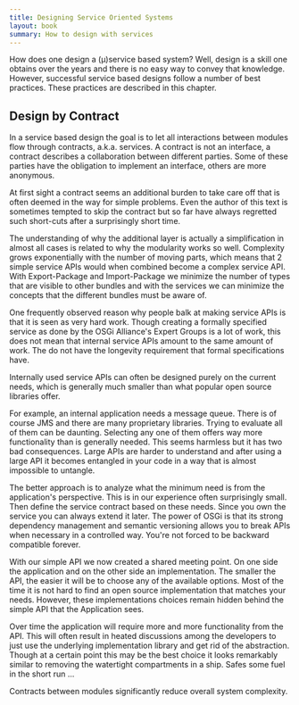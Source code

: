 ```yaml
---
title: Designing Service Oriented Systems
layout: book
summary: How to design with services
---
```


How does one design a (µ)service based system? Well, design is a skill one obtains over the years and there is no easy way to convey that knowledge. However, successful service based designs follow a number of best practices. These practices are described in this chapter.

## Design by Contract

In a service based design the goal is to let all interactions between modules flow through contracts, a.k.a. services. A contract is not an interface, a contract describes a collaboration between different parties. Some of these parties have the obligation to implement an interface, others are more anonymous.

At first sight a contract seems an additional burden to take care off that is often deemed in the way for simple problems. Even the author of this text is sometimes tempted to skip the contract but so far have always regretted such short-cuts after a surprisingly short time.

The understanding of  why the additional layer is actually a simplification in almost all cases is related to why the modularity works so well. Complexity grows exponentially with the number of moving parts, which means that 2 simple service APIs would when combined become a complex service API. With Export-Package and Import-Package we minimize the number of types that are visible to other bundles and with the services we can minimize the concepts that the different bundles must be aware of.

One frequently observed reason why people balk at making service APIs is that it is seen as very hard work. Though creating a formally specified service as done by the OSGi Alliance's Expert Groups is a lot of work, this does not mean that internal service APIs amount to the same amount of work. The do not have the longevity requirement that formal specifications have.

Internally used service APIs can often be designed purely on the current needs, which is generally much smaller than what popular open source libraries offer.

For example, an internal application needs a message queue. There is of course JMS and there are many proprietary libraries. Trying to evaluate all of them can be daunting. Selecting any one of them offers way more functionality than is generally needed. This seems harmless but it has two bad consequences. Large APIs are harder to understand and after using a large API it becomes entangled in your code in a way that is almost impossible to untangle.

The better approach is to analyze what the minimum need is from the application's perspective. This is in our experience often surprisingly small. Then define the service contract based on these needs. Since you own the service you can always extend it later. The power of OSGi is that its strong dependency management and semantic versioning allows you to break APIs when necessary in a controlled way. You're not forced to be backward compatible forever.

With our simple API we now created a shared meeting point. On one side the application and on the other side an implementation. The smaller the API, the easier it will be to choose any of the available options. Most of the time it is not hard to find an open source implementation that matches your needs. However, these implementations choices remain hidden behind the simple API that the Application sees.

Over time the application will require more and more functionality from the API. This will often result in heated discussions among the developers to just use the underlying implementation library and get rid of the abstraction. Though at a certain point this may be the best choice it looks remarkably similar to removing the watertight compartments in a ship. Safes some fuel in the short run ...

 Contracts between modules significantly reduce overall system complexity. 

